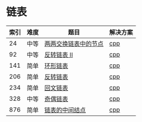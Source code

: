 # 链表

|索引|难度|题目|解决方案|
|----|----|----|--------|
|24|中等|[两两交换链表中的节点](https://leetcode-cn.com/problems/swap-nodes-in-pairs/)|[cpp](../problem/24_swapPairs.md)|
|92|中等|[反转链表 II](https://leetcode-cn.com/problems/reverse-linked-list-ii/)|[cpp](../problem/92_reverseBetween.md)|
|141|简单|[环形链表](https://leetcode-cn.com/problems/linked-list-cycle/)|[cpp](../problem/141_hasCycle.md)|
|206|简单|[反转链表](https://leetcode-cn.com/problems/reverse-linked-list/)|[cpp](../problem/206_reverseList.md)|
|234|简单|[回文链表](https://leetcode-cn.com/problems/palindrome-linked-list/)|[cpp](../problem/234_isPalindrome.md)|
|328|中等|[奇偶链表](https://leetcode-cn.com/problems/odd-even-linked-list/)|[cpp](../problem/328_oddEvenList.md)|
|876|简单|[链表的中间结点](https://leetcode-cn.com/problems/middle-of-the-linked-list/)|[cpp](../problem/876_middleNode.md)|

